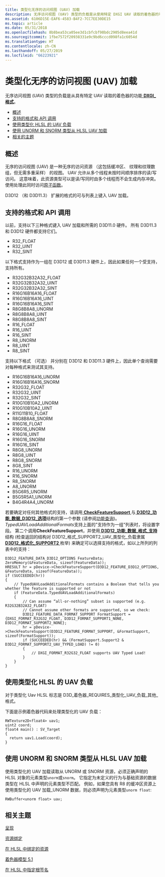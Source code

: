 ```yaml
---
title: 类型化无序的访问视图 (UAV) 加载
description: 无序访问视图 (UAV) 类型的负载是从使用特定 DXGI UAV 读取的着色器的功能\_格式。
ms.assetid: 6106D15E-EAF6-4583-B4F2-7CC7EE30DE15
ms.topic: article
ms.date: 05/31/2018
ms.openlocfilehash: 8b8bea53ca05ee3d1cbfcbf98bdc2905d8eea41d
ms.sourcegitcommit: 1fbe7572f20938331e9c9bd6cccd098fa1c6054d
ms.translationtype: HT
ms.contentlocale: zh-CN
ms.lasthandoff: 05/27/2019
ms.locfileid: "66223921"
---
```

# <a name="typed-unordered-access-view-uav-loads"></a>类型化无序的访问视图 (UAV) 加载

无序访问视图 (UAV) 类型的负载是从具有特定 UAV 读取的着色器的功能[ **DXGI\_格式**](https://msdn.microsoft.com/library/windows/desktop/bb173059)。

-   [概述](#overview)
-   [支持的格式和 API 调用](#supported-formats-and-api-calls)
-   [使用类型化 HLSL 的 UAV 负载](#using-typed-uav-loads-from-hlsl)
-   [使用 UNORM 和 SNORM 类型从 HLSL UAV 加载](#using-unorm-and-snorm-typed-uav-loads-from-hlsl)
-   [相关的主题](#related-topics)

## <a name="overview"></a>概述

无序的访问视图 (UAV) 是一种无序的访问资源 （这包括缓冲区、 纹理和纹理数组，但无需多重采样） 的视图。 UAV 允许从多个线程未按时间顺序排序的读/写访问。 这意味着，此资源类型可以是读/写同时由多个线程而不会生成内存冲突。 使用处理此同时访问[原子函数](https://msdn.microsoft.com/library/windows/desktop/ff476334.aspx)。

D3D12 （和 D3D11.3） 扩展的格式的可与列表上键入 UAV 加载。

## <a name="supported-formats-and-api-calls"></a>支持的格式和 API 调用

以前，支持以下三种格式键入 UAV 加载和所需的 D3D11.0 硬件。 所有 D3D11.3 和 D3D12 硬件都支持它们。

-   R32\_FLOAT
-   R32\_UINT
-   R32\_SINT

以下格式支持作为一组在 D3D12 或 D3D11.3 硬件上，因此如果任何一个受支持，支持所有。

-   R32G32B32A32\_FLOAT
-   R32G32B32A32\_UINT
-   R32G32B32A32\_SINT
-   R16G16B16A16\_FLOAT
-   R16G16B16A16\_UINT
-   R16G16B16A16\_SINT
-   R8G8B8A8\_UNORM
-   R8G8B8A8\_UINT
-   R8G8B8A8\_SINT
-   R16\_FLOAT
-   R16\_UINT
-   R16\_SINT
-   R8\_UNORM
-   R8\_UINT
-   R8\_SINT

支持以下格式 （可选） 并分别在 D3D12 和 D3D11.3 硬件上，因此单个查询需要对每种格式来测试其支持。

-   R16G16B16A16\_UNORM
-   R16G16B16A16\_SNORM
-   R32G32\_FLOAT
-   R32G32\_UINT
-   R32G32\_SINT
-   R10G10B10A2\_UNORM
-   R10G10B10A2\_UINT
-   R11G11B10\_FLOAT
-   R8G8B8A8\_SNORM
-   R16G16\_FLOAT
-   R16G16\_UNORM
-   R16G16\_UINT
-   R16G16\_SNORM
-   R16G16\_SINT
-   R8G8\_UNORM
-   R8G8\_UINT
-   R8G8\_SNORM
-   8G8\_SINT
-   R16\_UNORM
-   R16\_SNORM
-   R8\_SNORM
-   A8\_UNORM
-   B5G6R5\_UNORM
-   B5G5R5A1\_UNORM
-   B4G4R4A4\_UNORM

若要确定对任何其他格式的支持，请调用[ **CheckFeatureSupport** ](/windows/desktop/api/D3D12/nf-d3d12-id3d12device-checkfeaturesupport)与[ **D3D12\_功能\_数据\_D3D12\_选项**](/windows/desktop/api/D3D12/ns-d3d12-d3d12_feature_data_d3d12_options)结构的第一个参数 (请参阅[功能查询](capability-querying.md))。 *TypedUAVLoadAdditionalFormats*支持上面的"支持作为一组"列表时，将设置字段。 第二个调用**CheckFeatureSupport**，并使用[ **D3D12\_功能\_数据\_格式\_支持**](/windows/desktop/api/D3D12/ns-d3d12-d3d12_feature_data_format_support)结构 (检查返回的结构对 D3D12\_格式\_SUPPORT2\_UAV\_类型化\_负载隶属[ **D3D12\_格式化\_SUPPORT2** ](/windows/desktop/api/D3D12/ne-d3d12-d3d12_format_support2)枚举) 来确定可以选择支持的格式，如以上所列的列表中的支持：

``` syntax
D3D12_FEATURE_DATA_D3D12_OPTIONS FeatureData;
ZeroMemory(&FeatureData, sizeof(FeatureData));
HRESULT hr = pDevice->CheckFeatureSupport(D3D12_FEATURE_D3D12_OPTIONS, &FeatureData, sizeof(FeatureData));
if (SUCCEEDED(hr))
{
    // TypedUAVLoadAdditionalFormats contains a Boolean that tells you whether the feature is supported or not
    if (FeatureData.TypedUAVLoadAdditionalFormats)
    {
        // Can assume “all-or-nothing” subset is supported (e.g. R32G32B32A32_FLOAT)
        // Cannot assume other formats are supported, so we check:
        D3D12_FEATURE_DATA_FORMAT_SUPPORT FormatSupport = {DXGI_FORMAT_R32G32_FLOAT, D3D12_FORMAT_SUPPORT1_NONE, D3D12_FORMAT_SUPPORT2_NONE};
        hr = pDevice->CheckFeatureSupport(D3D12_FEATURE_FORMAT_SUPPORT, &FormatSupport, sizeof(FormatSupport));
        if (SUCCEEDED(hr) && (FormatSupport.Support2 & D3D12_FORMAT_SUPPORT2_UAV_TYPED_LOAD) != 0)
        {
            // DXGI_FORMAT_R32G32_FLOAT supports UAV Typed Load!
        }
    }
}
```

## <a name="using-typed-uav-loads-from-hlsl"></a>使用类型化 HLSL 的 UAV 负载

对于类型化 Uav HLSL 标志是 D3D\_着色器\_REQUIRES\_类型化\_UAV\_负载\_其他\_格式。

下面是示例着色器代码来处理类型化的 UAV 负载：

``` syntax
RWTexture2D<float4> uav1;
uint2 coord;
float4 main() : SV_Target
{
  return uav1.Load(coord);
}
```

## <a name="using-unorm-and-snorm-typed-uav-loads-from-hlsl"></a>使用 UNORM 和 SNORM 类型从 HLSL UAV 加载

使用类型化的 UAV 加载读取从 UNORM 或 SNORM 资源，必须正确声明的 HLSL 对象的元素类型`unorm`或`snorm`。 它指定为未定义的行为与基础资源的数据类型在 HLSL 中声明的元素类型不匹配。 例如，如果您具有 R8 的缓冲区资源上使用类型化的 UAV 加载\_UNORM 数据，则必须声明为元素类型`unorm float`:

``` syntax
RWBuffer<unorm float> uav;
```

## <a name="related-topics"></a>相关主题

<dl> <dt>

[呈现](rendering.md)
</dt> <dt>

[资源绑定](resource-binding.md)
</dt> <dt>

[在 HLSL 中绑定的资源](resource-binding-in-hlsl.md)
</dt> <dt>

[着色器模型 5.1](https://msdn.microsoft.com/library/windows/desktop/dn933277)
</dt> <dt>

[在 HLSL 中指定根签名](specifying-root-signatures-in-hlsl.md)
</dt> </dl>

 

 





